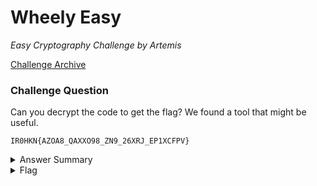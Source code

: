 # Wheely Easy

<i>Easy Cryptography Challenge by Artemis</i>

[Challenge Archive](https://ctf-2023.clubeh.ca/challenges#Wheely%20Easy-508866847)

### Challenge Question

Can you decrypt the code to get the flag? We found a tool that might be useful.

`IR0HKN{AZOA8_QAXXO98_ZN9_26XRJ_EP1XCFPV}`

<details> 
  <summary>Answer Summary</summary>
  <ol>
    <li>Open the index.html provided</li>
    <li>Use the keys 3 and 24</li>
    <li>Decrypt the message by finding the cipher letter in the inner ring, and matching to the letter on the outside ring.</li>
    &emsp;Ex. I --> C
  </ol>
</details>

<details> 
  <summary>Flag</summary>
  &emsp;<b>CLUBEH{4TI42_K4RRI32_TH3_W0RLD_8JVR69JP}</b><br>
  &emsp;<b>clubeh{4TI42_K4RRI32_TH3_W0RLD_8JVR69JP}</b>
</details>
